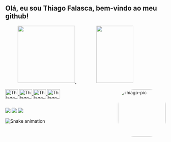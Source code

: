 ## Olá, eu sou Thiago Falasca, bem-vindo ao meu github!
<div align="center">
  <a href="https://github.com/thiagofalasca">
  <img height="180em" src="https://github-readme-stats.vercel.app/api?username=thiagofalasca&show_icons=true&theme=github_dark&include_all_commits=true&count_private=true"/>
  <img width=48% height="180em" src="https://github-readme-stats.vercel.app/api/top-langs/?username=thiagofalasca&layout=compact&langs_count=7&theme=github_dark"/>
</div>
<div style="display: inline_block"><br>
  <img align="center" alt="Thiago-Java" height="30" width="40" src="https://cdn.jsdelivr.net/gh/devicons/devicon/icons/java/java-original.svg">
  <img align="center" alt="Thiago-C" height="30" width="40" src="https://cdn.jsdelivr.net/gh/devicons/devicon/icons/c/c-original.svg">
  <img align="center" alt="Thiago-C#" height="30" width="40" src="https://cdn.jsdelivr.net/gh/devicons/devicon/icons/csharp/csharp-original.svg">
  <img align="center" alt="Thiago-Python" height="30" width="40" src="https://cdn.jsdelivr.net/gh/devicons/devicon/icons/python/python-original.svg">
  <img align="right" alt="Thiago-pic" height="150" style="border-radius:50px;" src="https://cdn.discordapp.com/attachments/910361025038123099/982761732239929425/download20220606184405.png">
</div>
  
  ##
 
<div> 
  <a href="https://instagram.com/thiago.falasca" target="_blank"><img src="https://img.shields.io/badge/-Instagram-%23E4405F?style=for-the-badge&logo=instagram&logoColor=white" target="_blank"></a>
  <a href = "mailto:thiagofduarte12@gmail.com"><img src="https://img.shields.io/badge/-Gmail-%23333?style=for-the-badge&logo=gmail&logoColor=white" target="_blank"></a>
  <a href="https://www.linkedin.com/in/thiago-falasca-43a9081b9" target="_blank"><img src="https://img.shields.io/badge/-LinkedIn-%230077B5?style=for-the-badge&logo=linkedin&logoColor=white" target="_blank"></a> 
  
  ![Snake animation](https://github.com/thiagofalasca/thiagofalasca/blob/output/github-contribution-grid-snake.svg)
  
</div>
